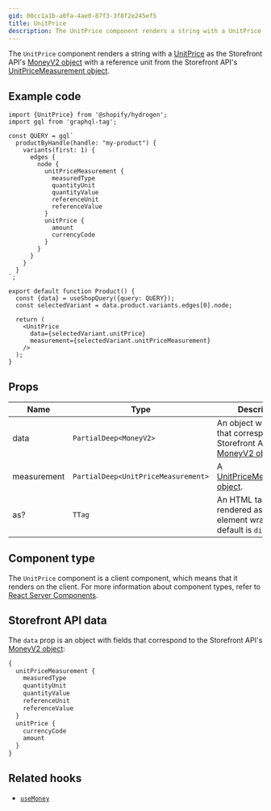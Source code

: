 ```yaml
---
gid: 00cc1a1b-a0fa-4ae0-87f3-3f8f2e245ef5
title: UnitPrice
description: The UnitPrice component renders a string with a UnitPrice as the Storefront API's MoneyV2 object with a reference unit from the Storefront API's UnitPriceMeasurement object.
---
```


The `UnitPrice` component renders a string with a [UnitPrice](https://shopify.dev/themes/pricing-payments/unit-pricing) as the
Storefront API's [MoneyV2 object](https://shopify.dev/api/storefront/reference/common-objects/moneyv2) with a reference unit from the Storefront API's [UnitPriceMeasurement object](https://shopify.dev/api/storefront/reference/products/unitpricemeasurement).

## Example code

```tsx
import {UnitPrice} from '@shopify/hydrogen';
import gql from 'graphql-tag';

const QUERY = gql`
  productByHandle(handle: "my-product") {
    variants(first: 1) {
      edges {
        node {
          unitPriceMeasurement {
            measuredType
            quantityUnit
            quantityValue
            referenceUnit
            referenceValue
          }
          unitPrice {
            amount
            currencyCode
          }
        }
      }
    }
  }
`;

export default function Product() {
  const {data} = useShopQuery({query: QUERY});
  const selectedVariant = data.product.variants.edges[0].node;

  return (
    <UnitPrice
      data={selectedVariant.unitPrice}
      measurement={selectedVariant.unitPriceMeasurement}
    />
  );
}
```

## Props

| Name        | Type                                                   | Description                                                                                                                                          |
| ----------- | ------------------------------------------------------ | ---------------------------------------------------------------------------------------------------------------------------------------------------- |
| data        | <code>PartialDeep&#60;MoneyV2&#62;</code>              | An object with fields that correspond to the Storefront API's [MoneyV2 object](https://shopify.dev/api/storefront/reference/common-objects/moneyv2). |
| measurement | <code>PartialDeep&#60;UnitPriceMeasurement&#62;</code> | A [UnitPriceMeasurement object](https://shopify.dev/api/storefront/reference/products/unitpricemeasurement).                                         |
| as?         | <code>TTag</code>                                      | An HTML tag to be rendered as the base element wrapper. The default is `div`.                                                                        |

## Component type

The `UnitPrice` component is a client component, which means that it renders on the client. For more information about component types, refer to [React Server Components](https://shopify.dev/custom-storefronts/hydrogen/framework/react-server-components).

## Storefront API data

The `data` prop is an object with fields that correspond to the Storefront API's [MoneyV2 object](https://shopify.dev/api/storefront/reference/common-objects/moneyv2):

```graphql
{
  unitPriceMeasurement {
    measuredType
    quantityUnit
    quantityValue
    referenceUnit
    referenceValue
  }
  unitPrice {
    currencyCode
    amount
  }
}
```

## Related hooks

- [`useMoney`](https://shopify.dev/api/hydrogen/hooks/primitive/usemoney)
